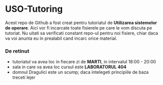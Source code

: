 # USO-Tutoring
Acest repo de Github a fost creat pentru tutoriatul de __Utilizarea sistemelor de operare__. Aici vor fi incarcate toate fisierele pe care le vom discuta pe tutoriat. Nu uitati sa verificati constant repo-ul pentru noi fisiere, chiar daca va voi anunta eu in prealabil cand incarc orice material.

### De retinut
- tutoriatul va avea loc in fiecare zi de __MARTI__, in intervalul 18:00 - 20:00
- sala in care va avea loc cursul este __LABORATORUL 404__
- domnul Dragulici este un scump; daca intelegeti principiile de baza treceti lejer
